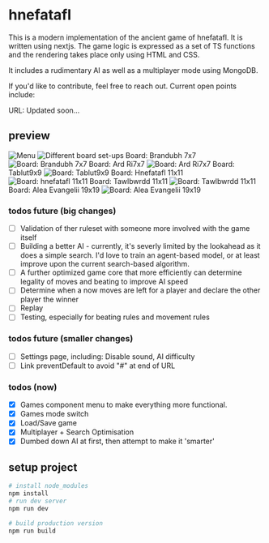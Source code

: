  # hnefatafl

This is a modern implementation of the ancient game of hnefatafl. It is written using nextjs. The game logic is expressed as a set of TS functions and the rendering takes place only using HTML and CSS.

It includes a rudimentary AI as well as a multiplayer mode using MongoDB.

If you'd like to contribute, feel free to reach out. Current open points include:

URL: Updated soon...

## preview
![Menu](https://i.imgur.com/nA2RMk1.png)
![Different board set-ups](https://i.imgur.com/LaXBl2v.png)
Board: Brandubh 7x7
![Board: Brandubh 7x7](https://i.imgur.com/0DIubgv.png)
Board: Ard Ri7x7
![Board: Ard Ri7x7](https://i.imgur.com/r7n0fJo.png)
Board: Tablut9x9
![Board: Tablut9x9](https://i.imgur.com/dF7sqyy.png)
Board: Hnefatafl 11x11
![Board: hnefatafl 11x11](https://i.imgur.com/NRCCCUZ.png)
Board: Tawlbwrdd 11x11
![Board: Tawlbwrdd 11x11](https://i.imgur.com/17NzAvp.png)
Board: Alea Evangelii 19x19
![Board: Alea Evangelii 19x19](https://i.imgur.com/0OdwWQu.png)
### todos future (big changes)
 - [ ] Validation of ther ruleset with someone more involved with the game itself 
 - [ ] Building a better AI - currently, it's severly limited by the lookahead as it does a simple search. I'd love to train an agent-based model, or at least improve upon the current search-based algorithm.
 - [ ] A further optimized game core that more efficiently can determine legality of moves and beating to improve AI speed
 - [ ] Determine when a now moves are left for a player and declare the other player the winner
 - [ ] Replay
 - [ ] Testing, especially for beating rules and movement rules

 ### todos future (smaller changes)
- [ ] Settings page, including: Disable sound, AI difficulty
- [ ] Link preventDefault to avoid "#" at end of URL

### todos (now)
- [x] Games component menu to make everything more functional.
- [x] Games mode switch
- [x] Load/Save game
- [x] Multiplayer + Search Optimisation
- [x] Dumbed down AI at first, then attempt to make it 'smarter'

## setup project

```bash
# install node_modules
npm install
# run dev server
npm run dev

# build production version
npm run build
```